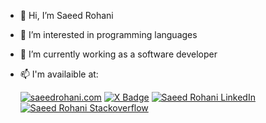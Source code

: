 - 👋 Hi, I’m Saeed Rohani
- 👀 I’m interested in programming languages
- 🔭 I’m currently working as a software developer
- 📫 I'm availaible at:
  
   [![saeedrohani.com](https://img.shields.io/badge/saeedrohani.com-badge?style=for-the-badge&color=%23000&link=https%3A%2F%2Fsaeedrohani.com)](https://saeedrohani.com) [![X Badge](https://img.shields.io/badge/follow-badge?style=for-the-badge&logo=x&color=%23000&cacheSeconds=https%3A%2F%2Fx.com%2Fsaeed_rohani&link=https%3A%2F%2Fsaeedrohani.com)](https://x.com/saeed_rohani) [![Saeed Rohani LinkedIn](https://img.shields.io/badge/LinkedIN-badge?style=for-the-badge&logo=linkedin&logoColor=%230A66C2&labelColor=%23fff&color=%230A66C2&link=https%3A%2F%2Fwww.linkedin.com%2Fin%2Fsaeedrohani)](https://www.linkedin.com/in/saeedrohani/) [![Saeed Rohani Stackoverflow](https://img.shields.io/badge/Stackoverflow-badge?style=for-the-badge&logo=stackoverflow&labelColor=%23555555&color=%23F58025&link=https://stackoverflow.com/users/4445142/saeed-rohani)](https://stackoverflow.com/users/4445142/saeed-rohani)



<!---
Saeed-Rohani/Saeed-Rohani is a ✨ special ✨ repository because its `README.md` (this file) appears on your GitHub profile.
You can click the Preview link to take a look at your changes.
--->
